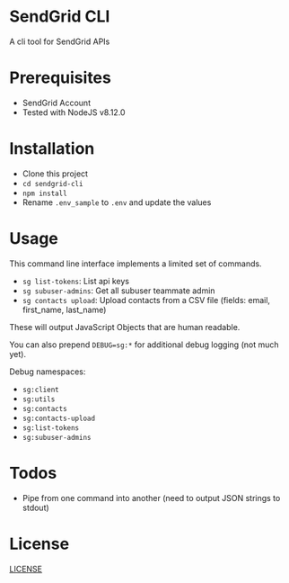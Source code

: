# SendGrid CLI

A cli tool for SendGrid APIs

# Prerequisites

* SendGrid Account
* Tested with NodeJS v8.12.0

# Installation

* Clone this project
* `cd sendgrid-cli`
* `npm install`
* Rename `.env_sample` to `.env` and update the values

# Usage

This command line interface implements a limited set of commands.

* `sg list-tokens`: List api keys
* `sg subuser-admins`: Get all subuser teammate admin
* `sg contacts upload`: Upload contacts from a CSV file (fields: email, first_name, last_name)

These will output JavaScript Objects that are human readable.

You can also prepend `DEBUG=sg:*` for additional debug logging (not much yet).

Debug namespaces:
* `sg:client`
* `sg:utils`
* `sg:contacts`
* `sg:contacts-upload`
* `sg:list-tokens`
* `sg:subuser-admins`

# Todos

* Pipe from one command into another (need to output JSON strings to stdout)

# License

[LICENSE](LICENSE)